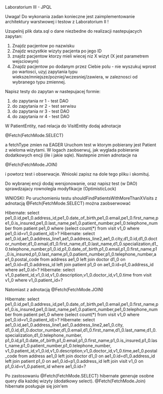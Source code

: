 ﻿Laboratorium III - JPQL

Uwaga! Do wykonania zadan konieczne jest zaimplementowanie architektury warstwowej i testow z Laboratorium II !

Uzupelnij plik data.sql o dane niezbedne do realizacji nastepujacych zapytan:
1. Znajdz pacjentow po nazwisku
2. Znajdz wszystkie wizyty pacjenta po jego ID
3. znajdz pacjentow ktorzy mieli wiecej niz X wizyt (X jest parametrem wejsciowym)
4. Znajdz pacjentow po dodanym przez Ciebie polu - nie wyszukuj wprost po wartosci, uzyj zapytania typu wieksze/mniejsze/pozniej/wczesniej/zawiera, w zaleznosci od wybranego typu zmiennej.

Napisz testy do zapytan w nastepujacej formie:
1. do zapytania nr 1  - test DAO
2. do zapytania nr 2 - test serwisu
3. do zapytania nr 3 - test DAO
4. do zapytania nr 4 - test DAO

W PatientEntity, nad relacja do VisitEntity dodaj adnotacje

@Fetch(FetchMode.SELECT)

a fetchType zmien na EAGER
Uruchom test w ktorym pobierany jest Patient z wieloma wizytami. W logach zaobserwuj, jak wyglada pobieranie dodatkowych encji (ile i jakie sqle).
Nastepnie zmien adnotacje na

@Fetch(FetchMode.JOIN)

i powtorz test i obserwacje. Wnioski zapisz na dole tego pliku i skomituj.

Do wybranej encji dodaj wersjonowanie, oraz napisz test (w DAO) sprawdzajacy rownolegla modyfikacje (OptimisticLock)

WNIOSKI:
 Po uruchomieniu testu shouldFindPatientsWithMoreThanXVisits z adnotacją @Fetch(FetchMode.SELECT) można zaobserwować

Hibernate: select pe1_0.id,pe1_0.address_id,pe1_0.date_of_birth,pe1_0.email,pe1_0.first_name,pe1_0.is_insured,pe1_0.last_name,pe1_0.patient_number,pe1_0.telephone_number from patient pe1_0 where (select count(*) from visit v1_0 where pe1_0.id=v1_0.patient_id)>?
Hibernate: select ae1_0.id,ae1_0.address_line1,ae1_0.address_line2,ae1_0.city,d1_0.id,d1_0.doctor_number,d1_0.email,d1_0.first_name,d1_0.last_name,d1_0.specialization,d1_0.telephone_number,p1_0.id,p1_0.date_of_birth,p1_0.email,p1_0.first_name,p1_0.is_insured,p1_0.last_name,p1_0.patient_number,p1_0.telephone_number,ae1_0.postal_code from address ae1_0 left join doctor d1_0 on ae1_0.id=d1_0.address_id left join patient p1_0 on ae1_0.id=p1_0.address_id where ae1_0.id=?
Hibernate: select v1_0.patient_id,v1_0.id,v1_0.description,v1_0.doctor_id,v1_0.time from visit v1_0 where v1_0.patient_id=?


Natomiast z adnotacją @Fetch(FetchMode.JOIN)

Hibernate: select pe1_0.id,pe1_0.address_id,pe1_0.date_of_birth,pe1_0.email,pe1_0.first_name,pe1_0.is_insured,pe1_0.last_name,pe1_0.patient_number,pe1_0.telephone_number from patient pe1_0 where (select count(*) from visit v1_0 where pe1_0.id=v1_0.patient_id)>?
Hibernate: select ae1_0.id,ae1_0.address_line1,ae1_0.address_line2,ae1_0.city,
            d1_0.id,d1_0.doctor_number,d1_0.email,d1_0.first_name,d1_0.last_name,d1_0.specialization,d1_0.telephone_number,
            p1_0.id,p1_0.date_of_birth,p1_0.email,p1_0.first_name,p1_0.is_insured,p1_0.last_name,p1_0.patient_number,p1_0.telephone_number,
            v1_0.patient_id,v1_0.id,v1_0.description,v1_0.doctor_id,v1_0.time,ae1_0.postal_code from address ae1_0 left join doctor d1_0 on ae1_0.id=d1_0.address_id left join patient p1_0 on ae1_0.id=p1_0.address_id left join visit v1_0 on p1_0.id=v1_0.patient_id where ae1_0.id=?

Po zastosowaniu @Fetch(FetchMode.SELECT) hibernate generuje osobne query dla każdej wizyty (dodatkowy select).
@Fetch(FetchMode.Join) hibernate posługuje się join'em